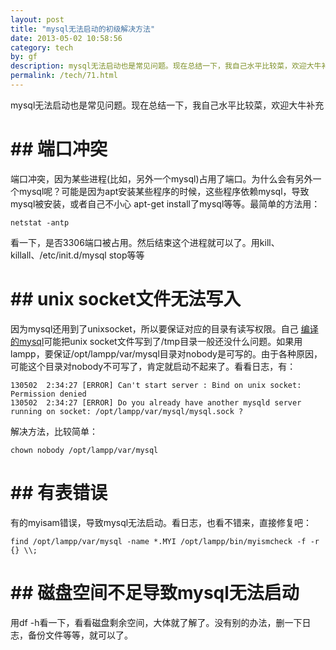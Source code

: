 ```yaml
---
layout: post
title: "mysql无法启动的初级解决方法"
date: 2013-05-02 10:58:56
category: tech
by: gf
description: mysql无法启动也是常见问题。现在总结一下，我自己水平比较菜，欢迎大牛补充端口冲突端口冲突，因为某些进程(比如，另外一个mysql)占用了端口。为什么会有另外一个mysql呢？可能是因
permalink: /tech/71.html
---
```

mysql无法启动也是常见问题。现在总结一下，我自己水平比较菜，欢迎大牛补充

# ## 端口冲突 ###

端口冲突，因为某些进程(比如，另外一个mysql)占用了端口。为什么会有另外一个mysql呢？可能是因为apt安装某些程序的时候，这些程序依赖mysql，导致mysql被安装，或者自己不小心 apt-get install了mysql等等。最简单的方法用：

    netstat -antp

看一下，是否3306端口被占用。然后结束这个进程就可以了。用kill、killall、/etc/init.d/mysql stop等等

# ## unix socket文件无法写入 ###

因为mysql还用到了unixsocket，所以要保证对应的目录有读写权限。自己 [编译的mysql][mysql]可能把unix socket文件写到了/tmp目录一般还没什么问题。如果用lampp，要保证/opt/lampp/var/mysql目录对nobody是可写的。由于各种原因，可能这个目录对nobody不可写了，肯定就启动不起来了。看看日志，有：

    130502  2:34:27 [ERROR] Can't start server : Bind on unix socket: Permission denied
    130502  2:34:27 [ERROR] Do you already have another mysqld server running on socket: /opt/lampp/var/mysql/mysql.sock ?

解决方法，比较简单：

    chown nobody /opt/lampp/var/mysql

# ## 有表错误 ###

有的myisam错误，导致mysql无法启动。看日志，也看不错来，直接修复吧：

    find /opt/lampp/var/mysql -name *.MYI /opt/lampp/bin/myismcheck -f -r {} \\;

# ## 磁盘空间不足导致mysql无法启动 ###

用df -h看一下，看看磁盘剩余空间，大体就了解了。没有别的办法，删一下日志，备份文件等等，就可以了。


[mysql]: http://www.gfzj.us/521.html
